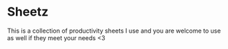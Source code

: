 # Sheetz
This is a collection of productivity sheets I use and you are welcome to use as well if they meet your needs &lt;3
